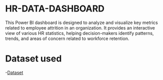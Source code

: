 # HR-DATA-DASHBOARD
This Power BI dashboard is designed to analyze and visualize key metrics related to employee attrition in an organization. It provides an interactive view of various HR statistics, helping decision-makers identify patterns, trends, and areas of concern related to workforce retention.

# Dataset used
-<a href="https://github.com/DikshaPatil1704/HR-DATA-DASHBOARD/edit/main/README.md">Dataset<a/>
 
